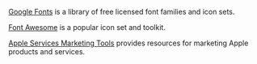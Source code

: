 [Google Fonts](https://fonts.google.com/) is a library of free licensed font families and icon sets.

[Font Awesome](https://fontawesome.com/) is a popular icon set and toolkit.

[Apple Services Marketing Tools](https://toolbox.marketingtools.apple.com/) provides resources for marketing Apple products and services.